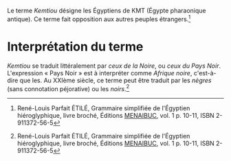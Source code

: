 <!-- TITLE: Kemtiou / Égyptien de l'antiquité -->
<!-- SUBTITLE: Présentation du peuple Kemtiou -->

Le terme *Kemtiou* désigne les Égyptiens de KMT (Égypte pharaonique antique). Ce terme fait opposition aux autres peuples étrangers.[^1]
# Interprétation du terme
*Kemtiou* se traduit littéralement par *ceux de la Noire*, ou *ceux du Pays Noir*. L'expression « Pays Noir » est à interpréter comme *Afrique noire*, c'est-à-dire que les. Au XXIème siècle, ce terme peut être traduit par les *nègres* (sans connotation péjorative) ou les *noirs*.[^1]

<!-- Sources -->
[^1]:René-Louis Parfait ÉTILÉ, Grammaire simplifiée de l'Égyptien hiéroglyphique, livre broché, Éditions [MENAIBUC](http://www.menaibuc.com/), vol. 1 p. 10-11, ISBN 2-911372-56-5